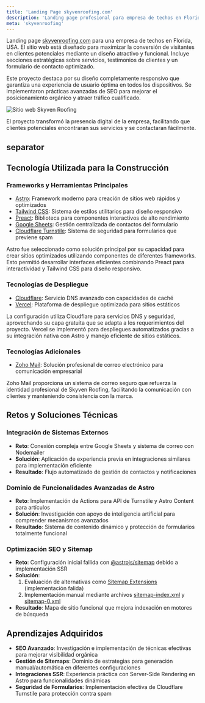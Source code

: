 ```yaml
---
title: 'Landing Page skyvenroofing.com'
description: 'Landing page profesional para empresa de techos en Florida que incrementó la conversión de visitantes en clientes mediante diseño atractivo y funcional'
meta: 'skyvenroofing'
---
```


Landing page [skyvenroofing.com](https://skyvenroofing.com/es) para una empresa de techos en Florida, USA. El sitio web está diseñado para maximizar la conversión de visitantes en clientes potenciales mediante un diseño atractivo y funcional. Incluye secciones estratégicas sobre servicios, testimonios de clientes y un formulario de contacto optimizado.

Este proyecto destaca por su diseño completamente responsivo que garantiza una experiencia de usuario óptima en todos los dispositivos. Se implementaron prácticas avanzadas de SEO para mejorar el posicionamiento orgánico y atraer tráfico cualificado.

![Sitio web Skyven Roofing](/img/projects/skyvenroofing/website-es.avif)

El proyecto transformó la presencia digital de la empresa, facilitando que clientes potenciales encontraran sus servicios y se contactaran fácilmente.

## separator

## Tecnología Utilizada para la Construcción

### Frameworks y Herramientas Principales

- [Astro](https://astro.build/): Framework moderno para creación de sitios web rápidos y optimizados
- [Tailwind CSS](https://tailwindcss.com): Sistema de estilos utilitarios para diseño responsivo
- [Preact](https://preactjs.com/): Biblioteca para componentes interactivos de alto rendimiento
- [Google Sheets](https://www.google.com/sheets/about/): Gestión centralizada de contactos del formulario
- [Cloudflare Turnstile](https://www.cloudflare.com/es-es/application-services/products/turnstile/): Sistema de seguridad para formularios que previene spam

Astro fue seleccionado como solución principal por su capacidad para crear sitios optimizados utilizando componentes de diferentes frameworks. Esto permitió desarrollar interfaces eficientes combinando Preact para interactividad y Tailwind CSS para diseño responsivo.

### Tecnologías de Despliegue

- [Cloudflare](https://www.cloudflare.com/): Servicio DNS avanzado con capacidades de caché
- [Vercel](https://vercel.com/): Plataforma de despliegue optimizada para sitios estáticos

La configuración utiliza Cloudflare para servicios DNS y seguridad, aprovechando su capa gratuita que se adapta a los requerimientos del proyecto. Vercel se implementó para despliegues automatizados gracias a su integración nativa con Astro y manejo eficiente de sitios estáticos.

### Tecnologías Adicionales

- [Zoho Mail](https://www.zoho.com/mail/): Solución profesional de correo electrónico para comunicación empresarial

Zoho Mail proporciona un sistema de correo seguro que refuerza la identidad profesional de Skyven Roofing, facilitando la comunicación con clientes y manteniendo consistencia con la marca.

## Retos y Soluciones Técnicas

### Integración de Sistemas Externos

- **Reto**: Conexión compleja entre Google Sheets y sistema de correo con Nodemailer
- **Solución**: Aplicación de experiencia previa en integraciones similares para implementación eficiente
- **Resultado**: Flujo automatizado de gestión de contactos y notificaciones

### Dominio de Funcionalidades Avanzadas de Astro

- **Reto**: Implementación de Actions para API de Turnstile y Astro Content para artículos
- **Solución**: Investigación con apoyo de inteligencia artificial para comprender mecanismos avanzados
- **Resultado**: Sistema de contenido dinámico y protección de formularios totalmente funcional

### Optimización SEO y Sitemap

- **Reto**: Configuración inicial fallida con [@astrojs/sitemap](https://docs.astro.build/es/guides/integrations-guide/sitemap/) debido a implementación SSR
- **Solución**:
  1. Evaluación de alternativas como [Sitemap Extensions](https://inox-tools.fryuni.dev/sitemap-ext) (implementación falida)
  2. Implementación manual mediante archivos [sitemap-index.xml](https://skyvenroofing.com/sitemap-index.xml) y [sitemap-0.xml](https://skyvenroofing.com/sitemap-0.xml)
- **Resultado**: Mapa de sitio funcional que mejora indexación en motores de búsqueda

## Aprendizajes Adquiridos

- **SEO Avanzado**: Investigación e implementación de técnicas efectivas para mejorar visibilidad orgánica
- **Gestión de Sitemaps**: Dominio de estrategias para generación manual/automática en diferentes configuraciones
- **Integraciones SSR**: Experiencia práctica con Server-Side Rendering en Astro para funcionalidades dinámicas
- **Seguridad de Formularios**: Implementación efectiva de Cloudflare Turnstile para protección contra spam
